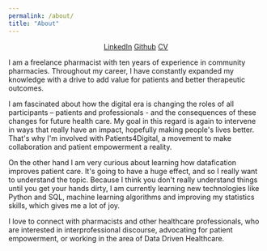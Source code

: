 ```yaml
---
permalink: /about/
title: "About"
---
```


<center>
<a href="https://www.linkedin.com/in/paul-mora-53a727168/" class="btn btn--info">LinkedIn</a>
<a href="https://github.com/paulmora-statworx" class="btn btn--info">Github</a>
<a href="/download/CV.pdf" class="btn btn--info">CV</a>
</center>

I am a freelance pharmacist with ten years of experience in community pharmacies. Throughout my career, I have constantly expanded my knowledge with a drive to add value for patients and better therapeutic outcomes. 

I am fascinated about how the digital era is changing the roles of all participants – patients and professionals - and the consequences of these changes for future health care. My goal in this regard is again to intervene in ways that really have an impact, hopefully making people's lives better. That's why I'm involved with Patients4Digital, a movement to make collaboration and patient empowerment a reality.

On the other hand I am very curious about learning how datafication improves patient care. It's going to have a huge effect, and so I really want to understand the topic. Because I think you don't really understand things until you get your hands dirty, I am currently learning new technologies like Python and SQL, machine learning algorithms and improving my statistics skills, which gives me a lot of joy.

I love to connect with pharmacists and other healthcare professionals, who are interested in interprofessional discourse, advocating for patient empowerment, or working in the area of Data Driven Healthcare.

